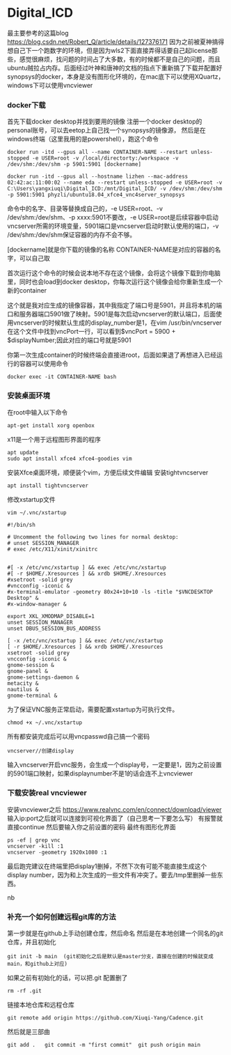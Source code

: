 # Digital_ICD
最主要参考的这篇blog https://blog.csdn.net/Robert_Q/article/details/127376171
因为之前被夏神搞得想自己下一个跑数字的环境，但是因为wls2下面直接弄得话要自己起license那些，感觉很麻烦，找问题的时间占了大多数，有的时候都不是自己的问题，而且ubuntu贼拉占内存。后面经过叶神和唐神的文档的指点下重新搞了下载并配置好synopsys的docker，本身是没有图形化环境的，在mac底下可以使用XQuartz，windows下可以使用vncviewer
### docker下载
首先下载docker desktop并找到要用的镜像
注册一个docker desktop的personal账号，可以去eetop上自己找一个synopsys的镜像源，
然后是在windows终端（这里我用的是powershell），跑这个命令

```
docker run -itd --gpus all --name CONTAINER-NAME --restart unless-stopped -e USER=root -v /local/directorty:/workspace -v /dev/shm:/dev/shm -p 5901:5901 [dockername]
```
```
docker run -itd --gpus all --hostname lizhen --mac-address 02:42:ac:11:00:02 --name eda --restart unless-stopped -e USER=root -v C:\Users\yangxiuqi\Digital_ICD:/mnt/Digital_ICD/ -v /dev/shm:/dev/shm -p 5901:5901 phyzli/ubuntu18.04_xfce4_vnc4server_synopsys
```
命令中的名字、目录等替换成自己的，-e USER=root、-v /dev/shm:/dev/shm、-p xxxx:5901不要改，-e USER=root是后续容器中启动vncserver所需的环境变量，5901端口是vncserver启动时默认使用的端口，-v /dev/shm:/dev/shm保证容器的内存不会不够。

[dockername]就是你下载的镜像的名称
CONTAINER-NAME是对应的容器的名字，可以自己取

首次运行这个命令的时候会说本地不存在这个镜像，会将这个镜像下载到你电脑里，同时也会load到docker desktop，你每次运行这个镜像会给你重新生成一个新的container

这个就是我对应生成的镜像容器，其中我指定了端口号是5901，并且将本机的端口和服务器端口5901做了映射。5901是每次启动vncserver的默认端口，后面使用vncserver的时候默认生成的display_number是1，在vim /usr/bin/vncserver
在这个文件中找到vncPort一行，可以看到$vncPort = 5900 + $displayNumber;因此对应的端口号就是5901

你第一次生成container的时候终端会直接进root，后面如果退了再想进入已经运行的容器可以使用命令
```
docker exec -it CONTAINER-NAME bash
```

### 安装桌面环境
在root中输入以下命令
```
apt-get install xorg openbox
```
x11是一个用于远程图形界面的程序
```
apt update
sudo apt install xfce4 xfce4-goodies vim
```
安装Xfce桌面环境，顺便装个vim，方便后续文件编辑
安装tightvncserver
```
apt install tightvncserver
```

修改xstartup文件
```
vim ~/.vnc/xstartup
```
```
#!/bin/sh

# Uncomment the following two lines for normal desktop:
# unset SESSION_MANAGER
# exec /etc/X11/xinit/xinitrc


#[ -x /etc/vnc/xstartup ] && exec /etc/vnc/xstartup
#[ -r $HOME/.Xresources ] && xrdb $HOME/.Xresources
#xsetroot -solid grey
#vncconfig -iconic &
#x-terminal-emulator -geometry 80x24+10+10 -ls -title "$VNCDESKTOP Desktop" &
#x-window-manager &

export XKL_XMODMAP_DISABLE=1
unset SESSION_MANAGER
unset DBUS_SESSION_BUS_ADDRESS

[ -x /etc/vnc/xstartup ] && exec /etc/vnc/xstartup
[ -r $HOME/.Xresources ] && xrdb $HOME/.Xresources
xsetroot -solid grey
vncconfig -iconic &
gnome-session &
gnome-panel &
gnome-settings-daemon &
metacity &
nautilus &
gnome-terminal &
```
为了保证VNC服务正常启动，需要配置xstartup为可执行文件。
```
chmod +x ~/.vnc/xstartup
```

所有都安装完成后可以用vncpasswd自己搞一个密码
```
vncserver//创建display
```
输入vncserver开启vnc服务，会生成一个display号，一定要是1，因为之前设置的5901端口映射，如果displaynumber不是1的话会连不上vncviewer

### 下载安装real vncviewer
安装vncviewer之后
https://www.realvnc.com/en/connect/download/viewer
输入ip:port之后就可以连接到可视化界面了（自己思考一下要怎么写）
有报警就直接continue
然后要输入你之前设置的密码
最终有图形化界面
```
ps -ef | grep vnc
vncserver -kill :1
vncserver -geometry 1920x1080 :1
```

最后跑完建议在终端里把display1删掉，不然下次有可能不能直接生成这个display number，因为和上次生成的一些文件有冲突了。要去/tmp里删掉一些东西。

nb
### 补充一个如何创建远程git库的方法
第一步就是在github上手动创建仓库，然后命名
然后是在本地创建一个同名的git仓库，并且初始化
```
git init -b main  (git初始化之后是默认是master分支，直接在创建的时候就变成main，和github上对应)
```
如果之前有初始化的话，可以把.git 配置删了
```
rm -rf .git
```
链接本地仓库和远程仓库
```
git remote add origin https://github.com/Xiuqi-Yang/Cadence.git
```
然后就是三部曲
```
git add .   git commit -m "first commit"  git push origin main
```
